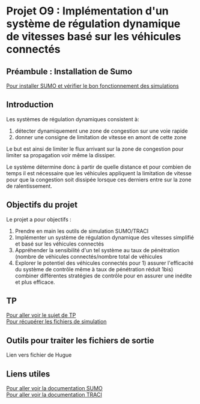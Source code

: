 
# Projet O9 : Implémentation d'un système de régulation dynamique de vitesses basé sur les véhicules connectés
## Préambule : Installation de Sumo
<a href = "https://github.com/licit-lab/ITSProjects/blob/415797d33cd19d347c11a93686661d55a7af4943/Projet09-VSL/SUMO_installation/notice_installation"> Pour installer SUMO et vérifier le bon fonctionnement des simulations <a/>
## Introduction 
Les systèmes de régulation dynamiques consistent à:
  1) détecter dynamiquement une zone de congestion sur une voie rapide
  2) donner une consigne de limitation de vitesse en amont de cette zone

Le but est ainsi de limiter le flux arrivant sur la zone de congestion pour limiter sa propagation voir même la dissiper.

Le système détermine donc à partir de quelle distance et pour combien de temps il est nécessaire que les véhicules appliquent la limitation de vitesse pour que la congestion soit dissipée lorsque ces derniers entre sur la zone de ralentissement.
  
## Objectifs du projet
Le projet a pour objectifs : 
  1) Prendre en main les outils de simulation SUMO/TRACI
  2) Implémenter un système de régulation dynamique des vitesses simplifié et basé sur les véhicules connectés
  3) Appréhender la sensibilité d'un tel système au taux de pénétration (nombre de véhicules connectés/nombre total de véhicules
  4) Explorer le potentiel des véhicules connectés pour 1) assurer l'efficacité du système de contrôle même à taux de pénétration réduit 1bis) combiner différentes stratégies de contrôle pour en assurer une inédite et plus efficace.

## TP 
<a href = "https://github.com/licit-lab/ITSProjects/blob/7f741b3e599073e9f100c87ce424868b322bbc0b/Projet09-VSL/Projet09-VSL.ypnb.ipynb"> Pour aller voir le sujet de TP <a/>  
<a href = "https://github.com/licit-lab/ITSProjects/blob/84ce81ab236960da50563422684ba01f02a958e1/Projet09-VSL/TP_simulation/run_simulation"> Pour récupérer les fichiers de simulation <a/>  
## Outils pour traiter les fichiers de sortie
Lien vers fichier de Hugue
## Liens utiles 
<a href ="https://sumo.dlr.de/docs/"> Pour aller voir la documentation SUMO <a/>  
<a href ="https://sumo.dlr.de/docs/TraCI.html"> Pour aller voir la documentation TRACI <a/>  
